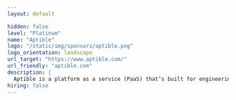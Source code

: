 ```yaml
---
layout: default

hidden: false
level: "Platinum"
name: "Aptible"
logo: "/static/img/sponsors/aptible.png"
logo_orientation: landscape
url_target: "https://www.aptible.com/"
url_friendly: "aptible.com"
description: |
  Aptible is a platform as a service (PaaS) that’s built for engineering teams who need highly scalable, reliable, and secure infrastructure for their mission critical applications. Our web app and API hosting platform abstracts away any infrastructure complexity, and automates the work of provisioning, managing, and scaling infrastructure, so teams can focus on what actually matters: their product. 
hiring: false
---
```

